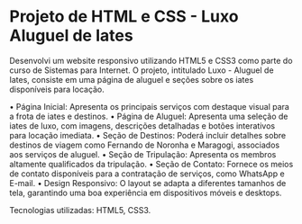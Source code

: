 # Projeto de HTML e CSS - Luxo Aluguel de Iates

Desenvolvi um website responsivo utilizando HTML5 e CSS3 como parte do curso de Sistemas para Internet. O projeto, intitulado Luxo - Aluguel de Iates, consiste em uma página de aluguel e seções sobre os iates disponíveis para locação.

• Página Inicial: Apresenta os principais serviços com destaque visual para a frota de iates e destinos.
• Página de Aluguel: Apresenta uma seleção de iates de luxo, com imagens, descrições detalhadas e botões interativos para locação imediata.
• Seção de Destinos: Poderá incluir detalhes sobre destinos de viagem como Fernando de Noronha e Maragogi, associados aos serviços de aluguel.
• Seção de Tripulação: Apresenta os membros altamente qualificados da tripulação.
• Seção de Contato: Fornece os meios de contato disponíveis para a contratação de serviços, como WhatsApp e E-mail.
• Design Responsivo: O layout se adapta a diferentes tamanhos de tela, garantindo uma boa experiência em dispositivos móveis e desktops.

Tecnologias utilizadas: HTML5, CSS3.
